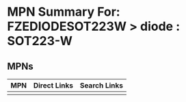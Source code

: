 



# MPN Summary For: FZEDIODESOT223W > diode : SOT223-W

## MPNs
  

|MPN|Direct Links|Search Links|
| :--- | :--- | :--- |
||||
